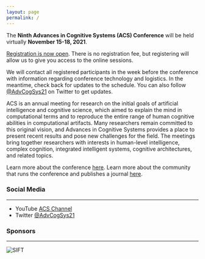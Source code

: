 ```yaml
---
layout: page
permalink: /
---
```


The **Ninth Advances in Cognitive Systems (ACS) Conference** will be held virtually **November 15-18, 2021**.

[Registration is now open](https://docs.google.com/forms/d/1SYnlZiTsNhAVQdEHxJIlEt0abZx_GgvbpMCABzATjs0/viewform?edit_requested=true).
There is no registration fee, but registering will allow us to give you access to the online sessions. 

We will contact all registered participants in the week before the conference with information regarding conference technology and logistics. In the meantime, check back for updates to the schedule. You can also follow [@AdvCogSys21](https://twitter.com/AdvCogSys21) on Twitter to get updates.

ACS is an annual meeting for research on the initial goals of artificial intelligence and cognitive science, which aimed to explain the mind in computational terms and to reproduce the entire range of human cognitive abilities in computational artifacts. Many researchers remain committed to this original vision, and Advances in Cognitive Systems provides a place to present recent results and pose new challenges for the field. The meetings bring together researchers with interests in human-level intelligence, complex cognition, integrated intelligent systems, cognitive architectures, and related topics. 

Learn more about the conference [here](http://www.cogsys.org/conference/2021/). Learn more about the community that runs the conference and publishes a journal [here](http://cogsys.org/).

### Social Media
----
- YouTube [ACS Channel](https://www.youtube.com/channel/UCTcaMWR5sv603SO7DN8L-TA)
- Twitter [@AdvCogSys21](https://twitter.com/AdvCogSys21)


### Sponsors
----
<img src= "{{ site.baseurl }}/images/sift-logo-510.png"  alt="SIFT" style="max-width250px;">
